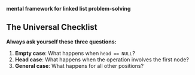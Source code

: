 **mental framework for linked list problem-solving**
## The Universal Checklist

**Always ask yourself these three questions:**

1. **Empty case**: What happens when `head == NULL`?
2. **Head case**: What happens when the operation involves the first node?
3. **General case**: What happens for all other positions?

  
